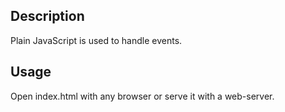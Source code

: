 ## Description

Plain JavaScript is used to handle events. 

## Usage

Open index.html with any browser or serve it with a web-server.

